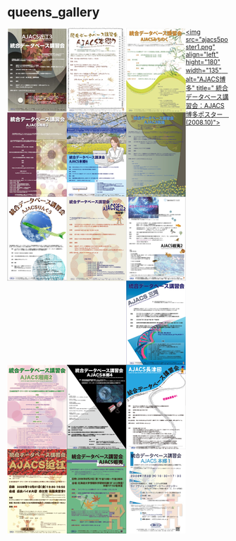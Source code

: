 
# queens_gallery

<a target=_blank href="Ajacs23.pdf"><img src="Ajacs23.jpg" align="left" hight="180" width="135" alt="AJACS近江3" title="統合データベース講習会：AJACS近江3ポスター　(2010.10)"></a>



<a target=_blank href="AJACS22.pdf"><img src="AJACS22.jpg" align="left" hight="180" width="135" alt="AJACS本郷7" title=" 統合データベース講習会：AJACS本郷7ポスター　(2010.10)"></a>


<a target=_blank href="ajacs21.pdf"><img src="ajacs21.jpg" align="left" hight="180" width="135" alt="AJACS湘南3" title=" 統合データベース講習会：AJACSみちのくポスター　(2010.8)"></a>



<a target=_blank href="Ajacs18_poster.pdf"><img src="Ajacs18_poster.png" align="left" hight="180" width="135" alt="AJACS湘南3" title=" 統合データベース講習会：AJACS湘南3ポスター　(2010.6)"></a>



<a target=_blank href="togofarm2010.pdf"><img src="togofarm2010.png" align="left" hight="180" width="135" alt="AJACS本郷6" title=" 統合データベース講習会：AJACS本郷6ポスター　(2010.3)"></a>



<a target=_blank href="AJACS15.pdf"><img src="AJACS15.png" align="left" hight="180" width="135" alt="AJACS筑後" title=" 統合データベース講習会：AJACS筑後ポスター　(2010.1)"></a>



<a target=_blank href="AJACS14.pdf"><img src="AJACS14.png" align="left" hight="180" width="135" alt="AJACSりんくう" title=" 統合データベース講習会：AJACSりんくうポスター　(2009.11)"></a>



<a target=_blank href="AJACS13.pdf"><img src="AJACS13.png" align="left" hight="180" width="135" alt="AJACS近江2" title=" 統合データベース講習会：AJACS近江2ポスター　(2009.10)"></a>



<a target=_blank href="AJACS12poster.png"><img src="AJACS12poster2.png" align="left" hight="180" width="135" alt="AJACS蝦夷2" title=" 統合データベース講習会：AJACS蝦夷2ポスター　(2009.9)"></a>



<a target=_blank href="AJACS11poster.pdf"><img src="AJACS11poster.png" align="left" hight="180" width="135" alt="AJACS三河" title=" 統合データベース講習会：AJACS三河ポスター　(2009.7)"></a>



<a target=_blank href="AJACS10poster.pdf"><img src="AJACS10poster.png" align="left" hight="180" width="135" alt="AJACS湘南2" title=" 統合データベース講習会：AJACS湘南2ポスター　(2009.5)"></a>



<a target=_blank href="AJACS9poster.pdf"><img src="AJACS9poster.png" align="left" hight="180" width="135" alt="AJACS本郷4" title=" 統合データベース講習会：AJACS本郷4ポスター　(2009.4)"></a>



<a target=_blank href="AJACS7poster.pdf"><img src="AJACS7poster.png" align="left" hight="180" width="135" alt="AJACS長津田" title=" 統合データベース講習会：AJACS長津田ポスター　(2009.1)"></a>



<a target=_blank href="AJACS6poster1.jpg"><img src="AJACS6poster2.jpg" align="left" hight="180" width="135" alt="AJACS近江" title=" 統合データベース講習会：AJACS近江ポスター　(2008.10)"></a>



<a target=_blank href="ajacs5poster.pdf"><img src="ajacs5poster1.png" align="left" hight="180" width="135"　alt="AJACS博多" title=" 統合データベース講習会：AJACS博多ポスター　(2008.10)"></a>



<a target=_blank href="ajacs4poster.pdf"><img src="ajacs4poster.png" align="left" hight="180" width="135" alt="AJACS蝦夷" title=" 統合データベース講習会：AJACS蝦夷ポスター　(2008.8)"></a>



<a target=_blank href="080703poster.pdf"><img src="080703poster.jpg" align="left" hight="180" width="135" alt="AJACS本郷1" title=" 統合データベース講習会：AJACS本郷1ポスター　(2008.7)"></a>

